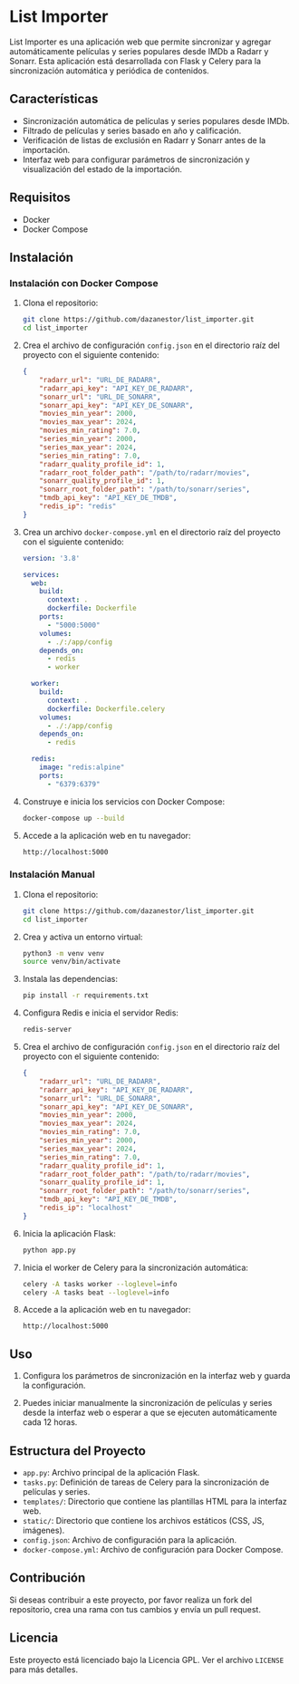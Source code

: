 # List Importer

List Importer es una aplicación web que permite sincronizar y agregar automáticamente películas y series populares desde IMDb a Radarr y Sonarr. Esta aplicación está desarrollada con Flask y Celery para la sincronización automática y periódica de contenidos.

## Características

- Sincronización automática de películas y series populares desde IMDb.
- Filtrado de películas y series basado en año y calificación.
- Verificación de listas de exclusión en Radarr y Sonarr antes de la importación.
- Interfaz web para configurar parámetros de sincronización y visualización del estado de la importación.

## Requisitos

- Docker
- Docker Compose

## Instalación

### Instalación con Docker Compose

1. Clona el repositorio:

    ```bash
    git clone https://github.com/dazanestor/list_importer.git
    cd list_importer
    ```

2. Crea el archivo de configuración `config.json` en el directorio raíz del proyecto con el siguiente contenido:

    ```json
    {
        "radarr_url": "URL_DE_RADARR",
        "radarr_api_key": "API_KEY_DE_RADARR",
        "sonarr_url": "URL_DE_SONARR",
        "sonarr_api_key": "API_KEY_DE_SONARR",
        "movies_min_year": 2000,
        "movies_max_year": 2024,
        "movies_min_rating": 7.0,
        "series_min_year": 2000,
        "series_max_year": 2024,
        "series_min_rating": 7.0,
        "radarr_quality_profile_id": 1,
        "radarr_root_folder_path": "/path/to/radarr/movies",
        "sonarr_quality_profile_id": 1,
        "sonarr_root_folder_path": "/path/to/sonarr/series",
        "tmdb_api_key": "API_KEY_DE_TMDB",
        "redis_ip": "redis"
    }
    ```

3. Crea un archivo `docker-compose.yml` en el directorio raíz del proyecto con el siguiente contenido:

    ```yaml
    version: '3.8'
    
    services:
      web:
        build:
          context: .
          dockerfile: Dockerfile
        ports:
          - "5000:5000"
        volumes:
          - ./:/app/config
        depends_on:
          - redis
          - worker
    
      worker:
        build:
          context: .
          dockerfile: Dockerfile.celery
        volumes:
          - ./:/app/config
        depends_on:
          - redis
    
      redis:
        image: "redis:alpine"
        ports:
          - "6379:6379"
    ```

4. Construye e inicia los servicios con Docker Compose:

    ```bash
    docker-compose up --build
    ```

5. Accede a la aplicación web en tu navegador:

    ```
    http://localhost:5000
    ```

### Instalación Manual

1. Clona el repositorio:

    ```bash
    git clone https://github.com/dazanestor/list_importer.git
    cd list_importer
    ```

2. Crea y activa un entorno virtual:

    ```bash
    python3 -m venv venv
    source venv/bin/activate
    ```

3. Instala las dependencias:

    ```bash
    pip install -r requirements.txt
    ```

4. Configura Redis e inicia el servidor Redis:

    ```bash
    redis-server
    ```

5. Crea el archivo de configuración `config.json` en el directorio raíz del proyecto con el siguiente contenido:

    ```json
    {
        "radarr_url": "URL_DE_RADARR",
        "radarr_api_key": "API_KEY_DE_RADARR",
        "sonarr_url": "URL_DE_SONARR",
        "sonarr_api_key": "API_KEY_DE_SONARR",
        "movies_min_year": 2000,
        "movies_max_year": 2024,
        "movies_min_rating": 7.0,
        "series_min_year": 2000,
        "series_max_year": 2024,
        "series_min_rating": 7.0,
        "radarr_quality_profile_id": 1,
        "radarr_root_folder_path": "/path/to/radarr/movies",
        "sonarr_quality_profile_id": 1,
        "sonarr_root_folder_path": "/path/to/sonarr/series",
        "tmdb_api_key": "API_KEY_DE_TMDB",
        "redis_ip": "localhost"
    }
    ```

6. Inicia la aplicación Flask:

    ```bash
    python app.py
    ```

7. Inicia el worker de Celery para la sincronización automática:

    ```bash
    celery -A tasks worker --loglevel=info
    celery -A tasks beat --loglevel=info
    ```

8. Accede a la aplicación web en tu navegador:

    ```
    http://localhost:5000
    ```

## Uso

1. Configura los parámetros de sincronización en la interfaz web y guarda la configuración.

2. Puedes iniciar manualmente la sincronización de películas y series desde la interfaz web o esperar a que se ejecuten automáticamente cada 12 horas.

## Estructura del Proyecto

- `app.py`: Archivo principal de la aplicación Flask.
- `tasks.py`: Definición de tareas de Celery para la sincronización de películas y series.
- `templates/`: Directorio que contiene las plantillas HTML para la interfaz web.
- `static/`: Directorio que contiene los archivos estáticos (CSS, JS, imágenes).
- `config.json`: Archivo de configuración para la aplicación.
- `docker-compose.yml`: Archivo de configuración para Docker Compose.

## Contribución

Si deseas contribuir a este proyecto, por favor realiza un fork del repositorio, crea una rama con tus cambios y envía un pull request.

## Licencia

Este proyecto está licenciado bajo la Licencia GPL. Ver el archivo `LICENSE` para más detalles.
